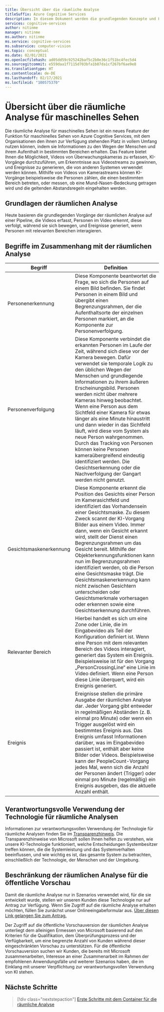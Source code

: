 ```yaml
---
title: Übersicht über die räumliche Analyse
titleSuffix: Azure Cognitive Services
description: In diesem Dokument werden die grundlegenden Konzepte und Features eines Containers zur räumlichen Analyse für maschinelles Sehen erläutert.
services: cognitive-services
author: nitinme
manager: nitinme
ms.author: nitinme
ms.service: cognitive-services
ms.subservice: computer-vision
ms.topic: conceptual
ms.date: 02/01/2021
ms.openlocfilehash: ad05dd59c925242baf5c2b0e36c1f51bc4fec5d4
ms.sourcegitcommit: e559daa1f7115d703bfa1b87da1cf267bf6ae9e8
ms.translationtype: HT
ms.contentlocale: de-DE
ms.lasthandoff: 02/17/2021
ms.locfileid: "100575370"
---
```

# <a name="overview-of-computer-vision-spatial-analysis"></a>Übersicht über die räumliche Analyse für maschinelles Sehen

Die räumliche Analyse für maschinelles Sehen ist ein neues Feature der Funktion für maschinelles Sehen von Azure Cognitive Services, mit dem Organisationen den ihnen zur Verfügung stehenden Platz in vollem Umfang nutzen können, indem sie Informationen zu den Wegen der Menschen und ihrem Aufenthalt in bestimmten Bereichen erhalten. Das Feature bietet Ihnen die Möglichkeit, Videos von Überwachungskameras zu erfassen, KI-Vorgänge durchzuführen, um Erkenntnisse aus Videostreams zu gewinnen, und Ereignisse zu generieren, die von anderen Systemen verwendet werden können. Mithilfe von Videos von Kamerastreams können KI-Vorgänge beispielsweise die Personen zählen, die einen bestimmten Bereich betreten, oder messen, ob eine Mund-Nasen-Bedeckung getragen wird und die geltenden Abstandsregeln eingehalten werden.

## <a name="the-basics-of-spatial-analysis"></a>Grundlagen der räumlichen Analyse

Heute basieren die grundlegenden Vorgänge der räumlichen Analyse auf einer Pipeline, die Videos erfasst, Personen im Video erkennt, diese verfolgt, während sie sich bewegen, und Ereignisse generiert, wenn Personen mit relevanten Bereichen interagieren.

## <a name="spatial-analysis-terms"></a>Begriffe im Zusammenhang mit der räumlichen Analyse

| Begriff | Definition |
|------|------------|
| Personenerkennung | Diese Komponente beantwortet die Frage, wo sich die Personen auf einem Bild befinden. Sie findet Personen in einem Bild und übergibt einen Begrenzungsrahmen, der die Aufenthaltsorte der einzelnen Personen markiert, an die Komponente zur Personenverfolgung. |
| Personenverfolgung | Diese Komponente verbindet die erkannten Personen im Laufe der Zeit, während sich diese vor der Kamera bewegen. Dafür verwendet sie temporale Logik zu den üblichen Wegen der Menschen und grundlegende Informationen zu ihrem äußeren Erscheinungsbild. Personen werden nicht über mehrere Kameras hinweg beobachtet. Wenn eine Person aus dem Sichtfeld einer Kamera für etwas länger als eine Minute hinaustritt und dann wieder in das Sichtfeld läuft, wird diese vom System als neue Person wahrgenommen. Durch das Tracking von Personen können keine Personen kameraübergreifend eindeutig identifiziert werden. Die Gesichtserkennung oder die Nachverfolgung der Gangart werden nicht genutzt. |
| Gesichtsmaskenerkennung | Diese Komponente erkennt die Position des Gesichts einer Person im Kamerasichtfeld und identifiziert das Vorhandensein einer Gesichtsmaske. Zu diesem Zweck scannt der KI-Vorgang Bilder aus einem Video. Immer dann, wenn ein Gesicht erkannt wird, stellt der Dienst einen Begrenzungsrahmen um das Gesicht bereit. Mithilfe der Objekterkennungsfunktionen kann nun im Begrenzungsrahmen identifiziert werden, ob die Person eine Gesichtsmaske trägt. Die Gesichtsmaskenerkennung kann nicht zwischen Gesichtern unterscheiden oder Gesichtsmerkmale vorhersagen oder erkennen sowie eine Gesichtserkennung durchführen. |
| Relevanter Bereich | Hierbei handelt es sich um eine Zone oder Linie, die im Eingabevideo als Teil der Konfiguration definiert ist. Wenn eine Person mit dem relevanten Bereich des Videos interagiert, generiert das System ein Ereignis. Beispielsweise ist für den Vorgang „PersonCrossingLine“ eine Linie im Video definiert. Wenn eine Person diese Linie überquert, wird ein Ereignis generiert. |
| Ereignis | Ereignisse stellen die primäre Ausgabe der räumlichen Analyse dar. Jeder Vorgang gibt entweder in regelmäßigen Abständen (z. B. einmal pro Minute) oder wenn ein Trigger ausgelöst wird ein bestimmtes Ereignis aus. Das Ereignis umfasst Informationen darüber, was im Eingabevideo passiert ist, enthält aber keine Bilder oder Videos. Beispielsweise kann der PeopleCount-Vorgang jedes Mal, wenn sich die Anzahl der Personen ändert (Trigger) oder einmal pro Minute (regelmäßig) ein Ereignis ausgeben, das die aktuelle Anzahl enthält. |

## <a name="responsible-use-of-spatial-analysis-technology"></a>Verantwortungsvolle Verwendung der Technologie für räumliche Analysen

Informationen zur verantwortungsvollen Verwendung der Technologie für räumliche Analysen finden Sie im [Transparenzhinweis](/legal/cognitive-services/computer-vision/transparency-note-spatial-analysis?context=%2fazure%2fcognitive-services%2fComputer-vision%2fcontext%2fcontext). Die Transparenzhinweise von Microsoft sollen Ihnen helfen zu verstehen, wie unsere KI-Technologie funktioniert, welche Entscheidungen Systembesitzer treffen können, die die Systemleistung und das Systemverhalten beeinflussen, und wie wichtig es ist, das gesamte System zu betrachten, einschließlich der Technologie, der Menschen und der Umgebung.

## <a name="spatial-analysis-gating-for-public-preview"></a>Beschränkung der räumlichen Analyse für die öffentliche Vorschau

Damit die räumliche Analyse nur in Szenarios verwendet wird, für die sie entwickelt wurde, stellen wir unseren Kunden diese Technologie nur auf Antrag zur Verfügung. Wenn Sie Zugriff auf die räumliche Analyse erhalten möchten, füllen Sie zunächst unser Onlineeingabeformular aus. [Über diesen Link gelangen Sie zum Antrag.](https://forms.office.com/Pages/ResponsePage.aspx?id=v4j5cvGGr0GRqy180BHbRyQZ7B8Cg2FEjpibPziwPcZUNlQ4SEVORFVLTjlBSzNLRlo0UzRRVVNPVy4u)

Der Zugriff auf die öffentliche Vorschauversion der räumlichen Analyse unterliegt dem alleinigen Ermessen von Microsoft basierend auf den Kriterien für die Qualifikation, dem Überprüfungsprozess und der Verfügbarkeit, um eine begrenzte Anzahl von Kunden während dieser eingeschränkten Vorschau zu unterstützen. Für die öffentliche Vorschauversion suchen wir Kunden, die bereits mit Microsoft zusammenarbeiten, Interesse an einer Zusammenarbeit im Rahmen der empfohlenen Anwendungsfälle und weiterer Szenarios haben, die im Einklang mit unserer Verpflichtung zur verantwortungsvollen Verwendung von KI stehen.

## <a name="next-steps"></a>Nächste Schritte

> [!div class="nextstepaction"]
> [Erste Schritte mit dem Container für die räumliche Analyse](spatial-analysis-container.md)